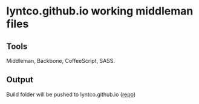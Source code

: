 # lyntco.github.io working middleman files

## Tools

Middleman, Backbone, CoffeeScript, SASS.

## Output

Build folder will be pushed to lyntco.github.io ([repo](https://github.com/lyntco/lyntco.github.io))